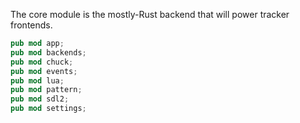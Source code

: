 The core module is the mostly-Rust backend that will power tracker frontends.

```rust
pub mod app;
pub mod backends;
pub mod chuck;
pub mod events;
pub mod lua;
pub mod pattern;
pub mod sdl2;
pub mod settings;
```
